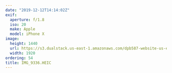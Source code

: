 ```yaml
---
date: "2019-12-12T14:14:02Z"
exif:
  aperture: f/1.8
  iso: 20
  make: Apple
  model: iPhone X
image:
  height: 1440
  url: https://s3.dualstack.us-east-1.amazonaws.com/dpb587-website-us-east-1/asset/gallery/2019-south-america/c7a6d855-9891-3916-f57a-334bedd8f4be~1920.jpg
  width: 1920
ordering: 54
title: IMG_9336.HEIC
---
```

